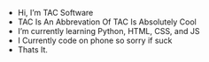 - Hi, I’m TAC Software
- TAC Is An Abbrevation Of TAC Is Absolutely Cool
- I’m currently learning Python, HTML, CSS, and JS
- I Currently code on phone so sorry if suck
- Thats It.
